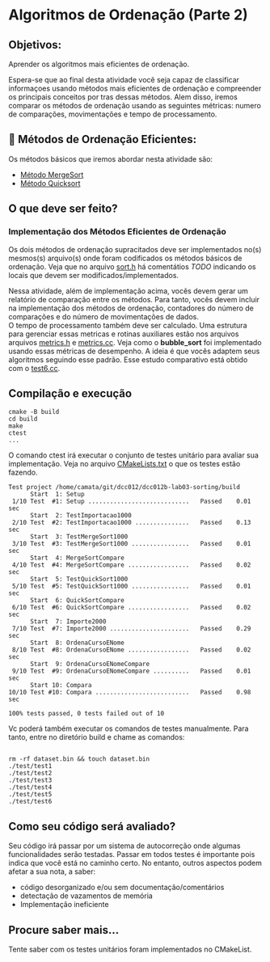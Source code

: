 # Algoritmos de Ordenação (Parte 2)

## Objetivos:
Aprender os algoritmos mais eficientes de ordenação. 

Espera-se que ao final desta atividade você seja capaz de classificar informaçoes usando métodos mais eficientes de ordenação e 
compreender os principais conceitos por tras dessas métodos.
Alem disso, iremos comparar os métodos de ordenação usando as seguintes métricas: numero de comparações, movimentações 
e tempo de processamento.

## 📝 Métodos de Ordenação Eficientes:

Os métodos básicos que iremos abordar nesta atividade são: 
 - [Método MergeSort](https://pt.wikipedia.org/wiki/Merge_sort)
 - [Método Quicksort](https://pt.wikipedia.org/wiki/Quicksort)

## O que deve ser feito? 

### Implementação dos Métodos Eficientes de Ordenação

Os dois métodos de ordenação supracitados deve ser implementados no(s) mesmos(s) arquivo(s) onde foram codificados
os métodos básicos de ordenação. 
Veja que no arquivo [sort.h](siga/include/sort.h) há comentátios *TODO* indicando os locais que devem ser modificados/implementados. 

Nessa atividade, além de implementação acima, vocês devem gerar um relatório de comparação entre os métodos.
Para tanto, vocês devem incluir na implementação  dos métodos de ordenação, contadores do número de comparações e do número de movimentações de dados.  
O tempo de processamento também deve ser calculado. Uma estrutura para gerenciar essas metricas e rotinas auxiliares estão nos arquivos arquivos [metrics.h](siga/include/metrics.h) e [metrics.cc](siga/src/metrics.cc).
Veja como o **bubble_sort** foi implementado usando essas métricas de desempenho. 
A ideia é que vocês adaptem seus algoritmos seguindo esse padrão.
Esse estudo comparativo está obtido com o [test6.cc](tests/test6.cc). 

## Compilação e execução

```
cmake -B build 
cd build 
make
ctest
...
```
O comando ctest irá executar o conjunto de testes unitário para avaliar sua implementação.
Veja no arquivo [CMakeLists.txt](CMakeLists.txt) o que os testes estão fazendo.

```
Test project /home/camata/git/dcc012/dcc012b-lab03-sorting/build
      Start  1: Setup
 1/10 Test  #1: Setup ............................   Passed    0.01 sec
      Start  2: TestImportacao1000
 2/10 Test  #2: TestImportacao1000 ...............   Passed    0.13 sec
      Start  3: TestMergeSort1000
 3/10 Test  #3: TestMergeSort1000 ................   Passed    0.01 sec
      Start  4: MergeSortCompare
 4/10 Test  #4: MergeSortCompare .................   Passed    0.02 sec
      Start  5: TestQuickSort1000
 5/10 Test  #5: TestQuickSort1000 ................   Passed    0.01 sec
      Start  6: QuickSortCompare
 6/10 Test  #6: QuickSortCompare .................   Passed    0.02 sec
      Start  7: Importe2000
 7/10 Test  #7: Importe2000 ......................   Passed    0.29 sec
      Start  8: OrdenaCursoENome
 8/10 Test  #8: OrdenaCursoENome .................   Passed    0.02 sec
      Start  9: OrdenaCursoENomeCompare
 9/10 Test  #9: OrdenaCursoENomeCompare ..........   Passed    0.01 sec
      Start 10: Compara
10/10 Test #10: Compara ..........................   Passed    0.98 sec

100% tests passed, 0 tests failed out of 10
```

Vc poderá também executar os comandos de testes manualmente. Para tanto, entre no diretório build e chame as comandos:

```

rm -rf dataset.bin && touch dataset.bin
./test/test1
./test/test2
./test/test3
./test/test4
./test/test5
./test/test6

```


## Como seu código será avaliado?

Seu código irá passar por um sistema de autocorreção onde algumas funcionalidades serão testadas.
Passar em todos testes é importante pois indica que você está no caminho certo. No entanto,
outros aspectos podem afetar a sua nota, a saber:
 - código desorganizado e/ou sem documentação/comentários
 - detectação de vazamentos de memória
 - Implementação ineficiente

## Procure saber mais...
Tente saber com os testes unitários foram implementados no CMakeList. 


